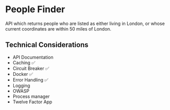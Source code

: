 # People Finder

API which returns people who are listed as either living in London, or whose current coordinates are within 50 miles of London.

## Technical Considerations

- API Documentation
- Caching :white_check_mark:
- Circuit Breaker :white_check_mark:
- Docker :white_check_mark:
- Error Handling :white_check_mark:
- Logging
- OWASP
- Process manager
- Twelve Factor App
